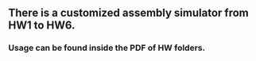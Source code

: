 ## There is a customized assembly simulator from HW1 to HW6.

### Usage can be found inside the PDF of HW folders.
